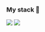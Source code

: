 ### My stack 👋
<img src="https://img.shields.io/badge/JavaScript-4a4848?style=for-the-badge&logo=JavaScript&logoColor=pink"/> <img src="https://img.shields.io/badge/JavaScript-4a4848?style=for-the-badge&logo=JavaScript&logoColor=pink"/>



